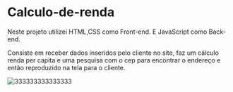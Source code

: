 # Calculo-de-renda

Neste projeto utilizei HTML,CSS como Front-end. E JavaScript como Back-end.

Consiste em receber dados inseridos pelo cliente no site, faz um cálculo renda per capita e uma pesquisa com o cep para encontrar o endereço e então reproduzido na tela para o cliente.

![333333333333333](https://user-images.githubusercontent.com/48186594/178634749-0c8a48c8-8f86-4913-ba53-5f9b19172350.png)
